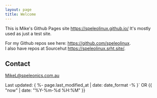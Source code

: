 ```yaml
---
layout: page
title: Welcome
---
```


This is Mike's Github Pages site <https://speleolinux.github.io/> 
It's mostly used as just a test site.

For my Github repos see here: <https://github.com/speleolinux>.     
I also have repos at Sourcehut <https://speleolinux.srht.site/>.

## Contact

MikeL@speleonics.com.au

Last updated: { %- page.last_modified_at | date: date_format -% }` OR
{{ "now" | date: "%Y-%m-%d %H:%M" }}

